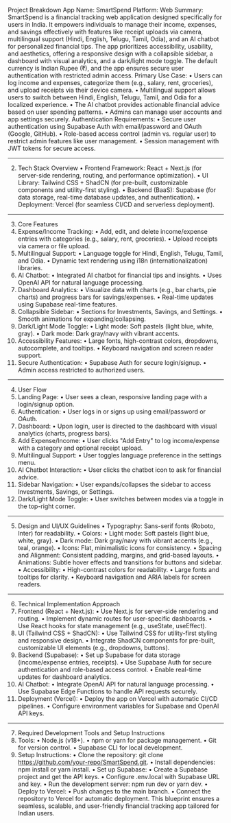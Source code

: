 Project Breakdown
App Name: SmartSpend
Platform: Web
Summary: SmartSpend is a financial tracking web application designed specifically for users in India. It empowers individuals to manage their income, expenses, and savings effectively with features like receipt uploads via camera, multilingual support (Hindi, English, Telugu, Tamil, Odia), and an AI chatbot for personalized financial tips. The app prioritizes accessibility, usability, and aesthetics, offering a responsive design with a collapsible sidebar, a dashboard with visual analytics, and a dark/light mode toggle. The default currency is Indian Rupee (₹), and the app ensures secure user authentication with restricted admin access.
Primary Use Case:
•	Users can log income and expenses, categorize them (e.g., salary, rent, groceries), and upload receipts via their device camera.
•	Multilingual support allows users to switch between Hindi, English, Telugu, Tamil, and Odia for a localized experience.
•	The AI chatbot provides actionable financial advice based on user spending patterns.
•	Admins can manage user accounts and app settings securely.
Authentication Requirements:
•	Secure user authentication using Supabase Auth with email/password and OAuth (Google, GitHub).
•	Role-based access control (admin vs. regular user) to restrict admin features like user management.
•	Session management with JWT tokens for secure access.
________________________________________
2. Tech Stack Overview
•	Frontend Framework: React + Next.js (for server-side rendering, routing, and performance optimization).
•	UI Library: Tailwind CSS + ShadCN (for pre-built, customizable components and utility-first styling).
•	Backend (BaaS): Supabase (for data storage, real-time database updates, and authentication).
•	Deployment: Vercel (for seamless CI/CD and serverless deployment).
________________________________________
3. Core Features
1.	Expense/Income Tracking:
•	Add, edit, and delete income/expense entries with categories (e.g., salary, rent, groceries).
•	Upload receipts via camera or file upload.
2.	Multilingual Support:
•	Language toggle for Hindi, English, Telugu, Tamil, and Odia.
•	Dynamic text rendering using i18n (internationalization) libraries.
3.	AI Chatbot:
•	Integrated AI chatbot for financial tips and insights.
•	Uses OpenAI API for natural language processing.
4.	Dashboard Analytics:
•	Visualize data with charts (e.g., bar charts, pie charts) and progress bars for savings/expenses.
•	Real-time updates using Supabase real-time features.
5.	Collapsible Sidebar:
•	Sections for Investments, Savings, and Settings.
•	Smooth animations for expanding/collapsing.
6.	Dark/Light Mode Toggle:
•	Light mode: Soft pastels (light blue, white, gray).
•	Dark mode: Dark gray/navy with vibrant accents.
7.	Accessibility Features:
•	Large fonts, high-contrast colors, dropdowns, autocomplete, and tooltips.
•	Keyboard navigation and screen reader support.
8.	Secure Authentication:
•	Supabase Auth for secure login/signup.
•	Admin access restricted to authorized users.
________________________________________
4. User Flow
1.	Landing Page:
•	User sees a clean, responsive landing page with a login/signup option.
2.	Authentication:
•	User logs in or signs up using email/password or OAuth.
3.	Dashboard:
•	Upon login, user is directed to the dashboard with visual analytics (charts, progress bars).
4.	Add Expense/Income:
•	User clicks "Add Entry" to log income/expense with a category and optional receipt upload.
5.	Multilingual Support:
•	User toggles language preference in the settings menu.
6.	AI Chatbot Interaction:
•	User clicks the chatbot icon to ask for financial advice.
7.	Sidebar Navigation:
•	User expands/collapses the sidebar to access Investments, Savings, or Settings.
8.	Dark/Light Mode Toggle:
•	User switches between modes via a toggle in the top-right corner.
________________________________________
5. Design and UI/UX Guidelines
•	Typography: Sans-serif fonts (Roboto, Inter) for readability.
•	Colors:
•	Light mode: Soft pastels (light blue, white, gray).
•	Dark mode: Dark gray/navy with vibrant accents (e.g., teal, orange).
•	Icons: Flat, minimalistic icons for consistency.
•	Spacing and Alignment: Consistent padding, margins, and grid-based layouts.
•	Animations: Subtle hover effects and transitions for buttons and sidebar.
•	Accessibility:
•	High-contrast colors for readability.
•	Large fonts and tooltips for clarity.
•	Keyboard navigation and ARIA labels for screen readers.
________________________________________
6. Technical Implementation Approach
1.	Frontend (React + Next.js):
•	Use Next.js for server-side rendering and routing.
•	Implement dynamic routes for user-specific dashboards.
•	Use React hooks for state management (e.g., useState, useEffect).
2.	UI (Tailwind CSS + ShadCN):
•	Use Tailwind CSS for utility-first styling and responsive design.
•	Integrate ShadCN components for pre-built, customizable UI elements (e.g., dropdowns, buttons).
3.	Backend (Supabase):
•	Set up Supabase for data storage (income/expense entries, receipts).
•	Use Supabase Auth for secure authentication and role-based access control.
•	Enable real-time updates for dashboard analytics.
4.	AI Chatbot:
•	Integrate OpenAI API for natural language processing.
•	Use Supabase Edge Functions to handle API requests securely.
5.	Deployment (Vercel):
•	Deploy the app on Vercel with automatic CI/CD pipelines.
•	Configure environment variables for Supabase and OpenAI API keys.
________________________________________
7. Required Development Tools and Setup Instructions
1.	Tools:
•	Node.js (v18+).
•	npm or yarn for package management.
•	Git for version control.
•	Supabase CLI for local development.
2.	Setup Instructions:
•	Clone the repository: git clone https://github.com/your-repo/SmartSpend.git.
•	Install dependencies: npm install or yarn install.
•	Set up Supabase:
•	Create a Supabase project and get the API keys.
•	Configure .env.local with Supabase URL and key.
•	Run the development server: npm run dev or yarn dev.
•	Deploy to Vercel:
•	Push changes to the main branch.
•	Connect the repository to Vercel for automatic deployment.
This blueprint ensures a seamless, scalable, and user-friendly financial tracking app tailored for Indian users.
